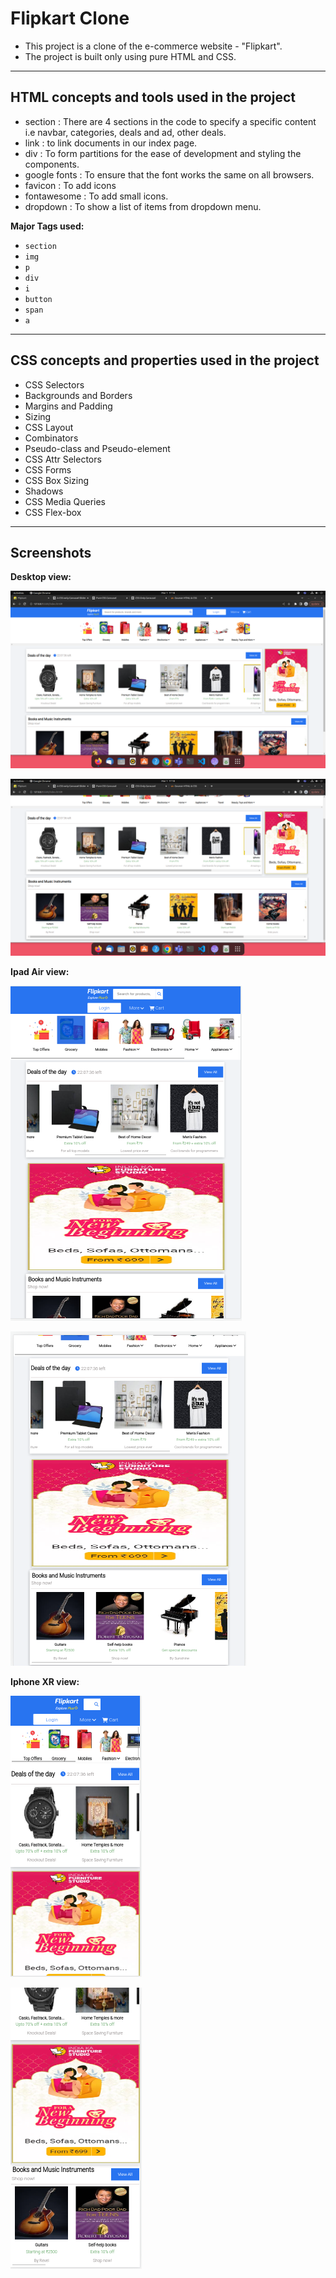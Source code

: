 # Flipkart Clone

- This project is a clone of the e-commerce website - "Flipkart".
- The project is built only using pure HTML and CSS.

********

## HTML concepts and tools used in the project
- section : There are 4 sections in the code to specify a specific content i.e navbar, categories, deals and ad, other deals.
- link : to link documents in our index page.
- div : To form partitions for the ease of development and styling the components.
- google fonts : To ensure that the font works the same on all browsers.
- favicon : To add icons
- fontawesome : To add small icons.
- dropdown : To show a list of items from dropdown menu.

**Major Tags used:**
- `section`
- `img`
- `p`
- `div`
- `i`
- `button`
- `span`
- `a`

*********

## CSS concepts and properties used in the project
- CSS Selectors
- Backgrounds and Borders
- Margins and Padding
- Sizing
- CSS Layout 
- Combinators
- Pseudo-class and Pseudo-element
- CSS Attr Selectors
- CSS Forms
- CSS Box Sizing
- Shadows
- CSS Media Queries
- CSS Flex-box

*********

## Screenshots

**Desktop view:**

![desktop-view](images/desktop-view1.png) 

![desktop-view](images/desktop-view2.png) 

**Ipad Air view:**

![ipad-view](images/ipad-view1.png) 

![ipad-view](images/ipad-view2.png) 

**Iphone XR view:**

![iphone-view](images/iphone-view1.png) 

![iphone-view](images/iphone-view2.png) 






